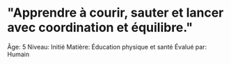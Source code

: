# "Apprendre à courir, sauter et lancer avec coordination et équilibre."

Âge: 5
Niveau: Initié
Matière: Éducation physique et santé
Évalué par: Humain